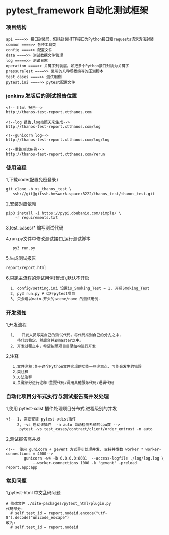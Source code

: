# pytest_framework 自动化测试框架
### 项目结构
```
api ====>> 接口封装层，包括封装HTTP接口为Python接口和requests请求方法封装
common ====>> 各种工具类
config ====>> 配置文件
data ====>> 测试数据文件管理
log =====>> 测试日志
operation ====>> 关键字封装层，如把多个Python接口封装为关键字
pressureTest ====>> 常用的几种场景编写的压测脚本
test_cases ====>> 测试用例
pytest.ini ====>> pytest配置文件
```

### jenkins 发版后的测试报告位置
```angular2html
<!-- html 报告-->
http://thanos-test-report.xtthanos.com

<!--log 报告,log按照天来生成-->
http://thanos-test-report.xtthanos.com/log

<!--gunicorn log-->
http://thanos-test-report.xtthanos.com/log/log

<!--重跑测试用例-->
http://thanos-test-report.xtthanos.com/rerun
```

### 使用流程
1,下载code(配置免密登录)
```
git clone -b xs_thanos_test \
   ssh://git@gitssh.hmswork.space:8222/thanos_test/thanos_test.git
```
2,安装对应依赖
```angular2html
pip3 install -i https://pypi.doubanio.com/simple/ \
    -r requirements.txt
```
3,test_cases/* 编写测试代码

4,run.py文件中修改测试接口,运行测试脚本
```angular2html
   py3 run.py
```
5,生成测试报告
```angular2html
report/report.html
```
6,只跑主流程的测试用例(冒烟),默认不开启
```angular2html
  1. config/setting.ini 设置is_Smoking_Test = 1, 开启Smoking_Test
  2, py3 run.py # 运行pytest项目
  3, 只会跑以main-开头的scene/name 的测试用例.
```
### 开发须知
1,开发流程
```angular2html
  1,   开发人员写完自己的测试代码，将代码推到自己的分支之中，
     待代码稳定，然后合并到master之中。
  2, 开发过程之中，希望按照项目目录结构进行开发
```
2,注释
```
   1,文件注释:关于这个Python文件实现的功能一些注意点，可能会发生的错误
   2,类注释
   3,方法注释
   4,关键部分进行注释:重要代码/调用其他服务代码/逻辑代码
```
### 自动化项目分布式执行与测试报告高并发处理
1,使用 pytest-xdist 插件处理项目分布式,进程级别的并发

```angular2html
<!-- 1, 需要安装 pytest-xdist插件
     2, -vs 启动该插件  -n auto 自动检测系统的cpu数 -->
      pytest -vs test_cases/contract/client/order_entrust -n auto
```
2,测试报告高并发
```angular2html
<!--  使用 gunicorn + gevent 方式异步处理并发, 支持并发数 worker * worker-connections = 4000-->
        gunicorn -w4 -b 0.0.0.0:8081  --access-logfile ./log/log.log \
            --worker-connections 1000 -k 'gevent' -preload  report.app:app
```
### 常见问题
1,pytest-html 中文乱码问题
```
# 修改文件 ./site-packages/pytest_html/plugin.py
代码部分:
  # self.test_id = report.nodeid.encode("utf-8").decode("unicode_escape")
改为:
  # self.test_id = report.nodeid
```